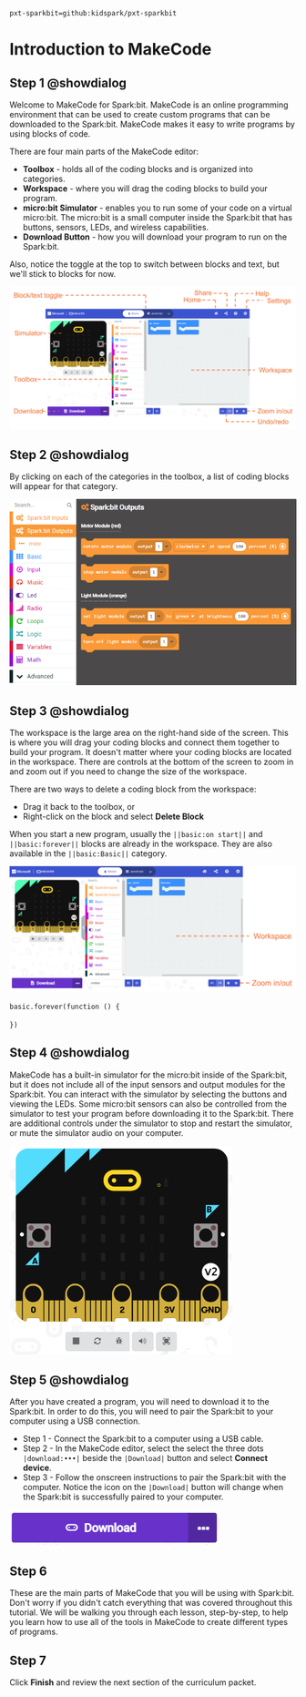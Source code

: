 ```package
pxt-sparkbit=github:kidspark/pxt-sparkbit
```

# Introduction to MakeCode

## Step 1 @showdialog

Welcome to MakeCode for Spark:bit.  MakeCode is an online programming environment that can be used to create custom programs that can be downloaded to the Spark:bit. MakeCode makes it easy to write programs by using blocks of code.

There are four main parts of the MakeCode editor:
* **Toolbox** - holds all of the coding blocks and is organized into categories.
* **Workspace** - where you will drag the coding blocks to build your program.
* **micro:bit Simulator** - enables you to run some of your code on a virtual micro:bit. The micro:bit is a small computer inside the Spark:bit that has buttons, sensors, LEDs, and wireless capabilities.
* **Download Button** - how you will download your program to run on the Spark:bit.

Also, notice the toggle at the top to switch between blocks and text, but we'll stick to blocks for now.

![MakeCode screen](https://raw.githubusercontent.com/KidSpark/tutorials/master/assets/1-2-makecode-screen-labeled.png)

## Step 2 @showdialog

By clicking on each of the categories in the toolbox, a list of coding blocks will appear for that category.

![sparkbitO menu](https://raw.githubusercontent.com/KidSpark/tutorials/master/assets/1-2-makecode-sparkbitO.png)

## Step 3 @showdialog

The workspace is the large area on the right-hand side of the screen. This is where you will drag your coding blocks and connect them together to build your program. It doesn't matter where your coding blocks are located in the workspace. There are controls at the bottom of the screen to zoom in and zoom out if you need to change the size of the workspace.

There are two ways to delete a coding block from the workspace:
* Drag it back to the toolbox, or
* Right-click on the block and select **Delete Block**

When you start a new program, usually the ``||basic:on start||`` and ``||basic:forever||`` blocks are already in the workspace. They are also available in the ``||basic:Basic||`` category.

![MakeCode screen](https://raw.githubusercontent.com/KidSpark/tutorials/master/assets/1-2-makecode-whole-screen.png)

```blocks
basic.forever(function () {
	
})
```

## Step 4 @showdialog

MakeCode has a built-in simulator for the micro:bit inside of the Spark:bit, but it does not include all of the input sensors and output modules for the Spark:bit. You can interact with the simulator by selecting the buttons and viewing the LEDs. Some micro:bit sensors can also be controlled from the simulator to test your program before downloading it to the Spark:bit. There are additional controls under the simulator to stop and restart the simulator, or mute the simulator audio on your computer.  

![micro:bit simulator](https://raw.githubusercontent.com/KidSpark/tutorials/master/assets/1-2-makecode-simulator.png)

## Step 5 @showdialog

After you have created a program, you will need to download it to the Spark:bit. In order to do this, you will need to pair the Spark:bit to your computer using a USB connection.

* Step 1 - Connect the Spark:bit to a computer using a USB cable.
* Step 2 - In the MakeCode editor, select the select the three dots ``|download:•••|`` beside the ``|Download|`` button and select **Connect device**.
* Step 3 - Follow the onscreen instructions to pair the Spark:bit with the computer. Notice the icon on the ``|Download|`` button will change when the Spark:bit is successfully paired to your computer.

![USB pairing](https://raw.githubusercontent.com/KidSpark/tutorials/master/assets/1-2-makecode-webusb.png)

## Step 6

These are the main parts of MakeCode that you will be using with Spark:bit. Don't worry if you didn't catch everything that was covered throughout this tutorial. We will be walking you through each lesson, step-by-step, to help you learn how to use all of the tools in MakeCode to create different types of programs. 

## Step 7

Click **Finish** and review the next section of the curriculum packet.